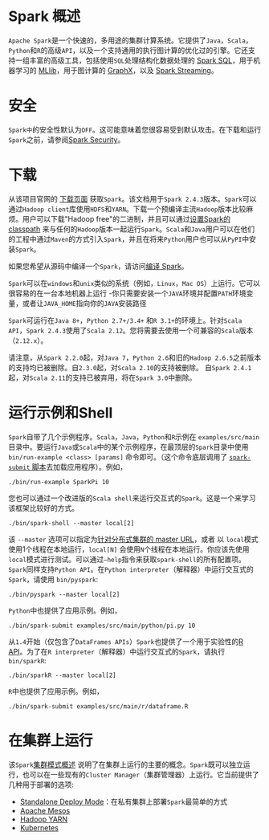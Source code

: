 # Spark 概述

`Apache Spark`是一个快速的，多用途的集群计算系统。它提供了`Java`，`Scala`，`Python`和`R`的高级`API`，以及一个支持通用的执行图计算的优化过的引擎。它还支持一组丰富的高级工具，包括使用`SQL`处理结构化数据处理的 [Spark SQL](https://spark.apache.org/docs/latest/sql-programming-guide.html)，用于机器学习的 [MLlib](https://spark.apache.org/docs/latest/ml-guide.html)，用于图计算的 [GraphX](https://spark.apache.org/docs/latest/graphx-programming-guide.html)，以及 [Spark Streaming](https://spark.apache.org/docs/latest/streaming-programming-guide.html)。

# 安全

`Spark中`的安全性默认为`OFF`。这可能意味着您很容易受到默认攻击。在下载和运行`Spark`之前，请参阅[Spark Security](https://spark.apache.org/docs/latest/security.html)。

# 下载

从该项目官网的 [下载页面](http://spark.apache.org/downloads.html) 获取`Spark`。该文档用于`Spark 2.4.3`版本。`Spark`可以通过`Hadoop client`库使用`HDFS`和`YARN`。下载一个预编译主流`Hadoop`版本比较麻烦。用户可以下载"Hadoop free"的二进制，并且可以通过[设置Spark的classpath](https://spark.apache.org/docs/latest/hadoop-provided.html) 来与任何的`Hadoop`版本一起运行`Spark`。`Scala`和`Java`用户可以在他们的工程中通过`Maven`的方式引入`Spark`，并且在将来`Python`用户也可以从`PyPI`中安装`Spark`。

如果您希望从源码中编译一个`Spark`，请访问[编译 Spark](https://spark.apache.org/docs/latest/building-spark.html)。

`Spark`可以在`windows`和`unix`类似的系统（例如，`Linux`，`Mac OS`）上运行。它可以很容易的在一台本地机器上运行 -你只需要安装一个`JAVA`环境并配置`PATH`环境变量，或者让`JAVA_HOME`指向你的`JAVA`安装路径

`Spark`可运行在`Java 8+`，`Python 2.7+/3.4+` 和`R 3.1+`的环境上。针对`Scala API`，`Spark 2.4.3`使用了`Scala 2.12`。您将需要去使用一个可兼容的`Scala`版本（`2.12.x`）。

请注意，从`Spark 2.2.0`起，对`Java 7`，`Python 2.6`和旧的`Hadoop 2.6.5`之前版本的支持均已被删除。自`2.3.0`起，对`Scala 2.10`的支持被删除。 自`Spark 2.4.1`起，对`Scala 2.11`的支持已被弃用，将在`Spark 3.0`中删除。

# 运行示例和Shell

`Spark`自带了几个示例程序。`Scala`，`Java`，`Python`和`R`示例在 `examples/src/main`目录中。要运行`Java`或`Scala`中的某个示例程序，在最顶层的`Spark`目录中使用 `bin/run-example <class> [params]` 命令即可。（这个命令底层调用了 [`spark-submit` 脚本](https://spark.apache.org/docs/latest/submitting-applications.html)去加载应用程序）。例如，

```
./bin/run-example SparkPi 10 
```

您也可以通过一个改进版的`Scala shell`来运行交互式的`Spark`。这是一个来学习该框架比较好的方式。

```
./bin/spark-shell --master local[2] 
```

该 `--master` 选项可以指定为[针对分布式集群的 master URL](https://spark.apache.org/docs/latest/submitting-applications.html#master-urls)，或者 以 `local`模式使用1个线程在本地运行，`local[N]` 会使用`N`个线程在本地运行。你应该先使用`local`模式进行测试。可以通过`–help`指令来获取`spark-shell`的所有配置项。`Spark`同样支持`Python API`。在`Python interpreter`（解释器）中运行交互式的`Spark`，请使用 `bin/pyspark`:

```
./bin/pyspark --master local[2] 
```

`Python`中也提供了应用示例。例如，

```
./bin/spark-submit examples/src/main/python/pi.py 10 
```

从`1.4`开始（仅包含了`DataFrames APIs`）`Spark`也提供了一个用于实验性的[R API](https://spark.apache.org/docs/latest/sparkr.html)。为了在`R interpreter`（解释器）中运行交互式的`Spark`，请执行 `bin/sparkR`:

```
./bin/sparkR --master local[2] 
```

`R`中也提供了应用示例。例如，

```
./bin/spark-submit examples/src/main/r/dataframe.R 
```

# 在集群上运行

该`Spark`[集群模式概述](https://spark.apache.org/docs/latest/cluster-overview.html) 说明了在集群上运行的主要的概念。`Spark`既可以独立运行，也可以在一些现有的`Cluster Manager`（集群管理器）上运行。它当前提供了几种用于部署的选项:

*   [Standalone Deploy Mode](https://spark.apache.org/docs/latest/spark-standalone.html)：在私有集群上部署`Spark`最简单的方式
*   [Apache Mesos](https://spark.apache.org/docs/latest/running-on-mesos.html)
*   [Hadoop YARN](https://spark.apache.org/docs/latest/running-on-yarn.html)
*   [Kubernetes](https://spark.apache.org/docs/latest/running-on-kubernetes.html)
